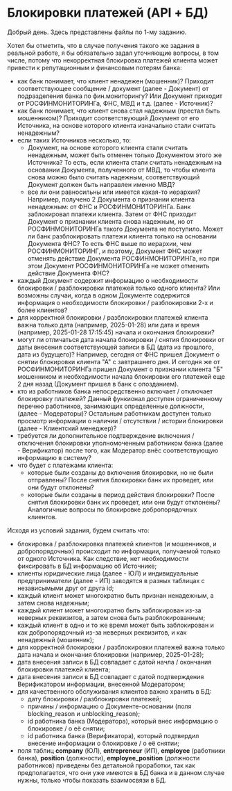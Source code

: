 # Блокировки платежей (API + БД)

Добрый день. Здесь представлены файлы по 1-му заданию.

Хотел бы отметить, что в случае получения такого же задания в реальной работе, я бы обязательно задал уточняющие вопросы, в том числе, потому что некорректная блокировка платежей клиента может привести к репутационным и финансовым потерям банка:
- как банк понимает, что клиент ненадежен (мошенник)? Приходит соответствующее сообщение / документ (далее - Документ) от подразделения банка по фин.мониторингу? Или Документ приходит от РОСФИНМОНИТОРИНГа, ФНС, МВД и т.д. (далее - Источник)?
- как банк понимает, что клиент снова стал надежным (престал быть мошенником)? Приходит соответствующий Документ от его Источника, на основе которого клиента изначально стали считать ненадежным?
- если таких Источников несколько, то:
    - Документ, на основе которого клиента стали считать ненадежным, может быть отменен только Документом этого же Источника? То есть, если клиента стали считать ненадежным на основании Документа, полученного от МВД, то чтобы клиента снова можно было считать надежным, соответствующий Документ должен быть направлен именно МВД? 
    - все ли они равносильны или имеется какая-то иерархия? Например, получено 2 Документа о признании клиента ненадежным: от ФНС и РОСФИНМОНИТОРИНГа. Банк заблокировал платежи клиента. Затем от ФНС приходит Документ о признании клиента снова надежным, но от РОСФИНМОНИТОРИНГа такого Документа не поступило. Может ли банк разблокировать платежи клиента только на основании Документа ФНС? То есть ФНС выше по иерархии, чем РОСФИНМОНИТОРИНГ, и поэтому, Документ ФНС может отменять действие Документа РОСФИНМОНИТОРИНГа, но при этом Документ РОСФИНМОНИТОРИНГа не может отменить действие Документа ФНС?
- каждый Документ содержит информацию о необходимости блокировки / разблокировки платежей только одного клиента? Или возможны случаи, когда в одном Документе содержится информация о необходимости блокировки / разблокировки 2-х и более клиентов?
- для корректной блокировки / разблокировки платежей клиента важна только дата (например, 2025-01-28) или дата и время (например, 2025-01-28 17:15:45) начала и окончания блокировки?
- могут ли отличаться дата начала блокировки / снятия блокировки от даты внесения соответствующей записи в БД (дата из прошлого, дата из будущего)? Например, сегодня от ФНС пришел Документ о снятии блокировки клиента "А" с завтрашнего дня. И сегодня же от РОСФИНМОНИТОРИНГа пришел Документ о признании клиента "Б" мошенником и необходимости начала блокировки его платежей еще 2 дня назад (Документ пришел в банк с опозданием).  
- кто из работников банка непосредственно включает / отключает блокировку платежей? Данный функионал доступен ограниченному перечню работников, занимающих определенные должности, (далее - Модераторы)? Остальным работникам доступен только просмотр информации о наличии / отсутствии / истории блокировки (далее - Клиентский менеджер)?
- требуется ли дополнительное подтверждение включения / отключения блокировки уполномоченным работником банка (далее - Верификатор) после того, как Модератор внёс соответствующую информацию в систему?
- что будет с платежами клиента:
    - которые были созданы до включения блокировки, но не были отправлены? После снятия блокировки банк их проведет, или они будут отклонены?
    - которые были созданы в период действия блокировки? После снятия блокировки банк их проведет, или они будут отклонены?
Аналогичные вопросы по блокировке добропорядочных клиентов.

Исходя из условий задания, будем считать что:
- блокировка / разблокировка платежей клиентов (и мошенников, и добропорядочных) происходит по информации, получаемой только от одного Источника. Как следствие, нет необходимости фиксировать в БД информацию об Источнике;
- клиенты юридические лица (далее - ЮЛ) и индивидуальные предприниматели (далее - ИП) заводятся в разных таблицах с независымыми друг от друга id;
- каждый клиент может многократно быть признан ненадежным, а затем снова надежным;
- каждый клиент может многократно быть заблокирован из-за неверных реквизитов, а затем снова быть разблокированным;
- каждый клиент в одно и то же время может быть заблокирован и как добропорядочный из-за неверных реквизитов, и как ненадежный (мошенник);
- для корректной блокировки / разблокировки платежей важна только дата начала и окончания блокировки (например, 2025-01-28);
- дата внесения записи в БД совпадает с датой начла / окончания блокировки платежей клиента;
- дата внесения записи в БД совпадает с датой подтверждения Верификатором информации, внесенной Модератором;
- для качественного обслуживания клиентов важно хранить в БД:
    - дату блокировки / разблокировки платежей;
    - причины / информацию о Документе-основании (поля blocking_reason и unblocking_reason);
    - id работника банка (Модератора), который внес информацию о блокировке / о её снятии;
    - id работника банка (Верификатора), который подтвердил внесение информации о блокировке / о её снятии;
- поля таблиц **company** (ЮЛ), **entrepreneur** (ИП), **employee** (работники банка), **position** (должности), **employee_position** (должности работников) приведены без детальной проработки, так как предполагается, что они уже имеются в БД банка и в данном случае нужны, только чтобы показать взаимосвязи в БД.
